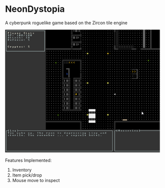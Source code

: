# NeonDystopia
A cyberpunk roguelike game based on the Zircon tile engine

![](img/first_impression.gif)

Features Implemented:
1. Inventory 
2. Item pick/drop
3. Mouse move to inspect 
